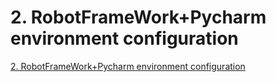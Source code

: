 # 2. RobotFrameWork+Pycharm environment configuration
[2. RobotFrameWork+Pycharm environment configuration](https://aiwithcloud.com/2022/09/19/2-_robotframeworkpycharm_environment_configuration/)